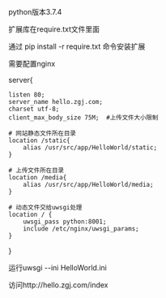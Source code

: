 python版本3.7.4

扩展库在require.txt文件里面

通过 pip install -r require.txt 命令安装扩展

需要配置nginx

server{

    listen 80;
    server_name hello.zgj.com;
    charset utf-8;
    client_max_body_size 75M;  #上传文件大小限制

    # 网站静态文件所在目录
    location /static{
        alias /usr/src/app/HelloWorld/static;
    }

    # 上传文件所在目录
    location /media{
        alias /usr/src/app/HelloWorld/media;
    }

    # 动态文件交给uwsgi处理
    location / {
        uwsgi_pass python:8001;
        include /etc/nginx/uwsgi_params;
    }
}

运行uwsgi --ini HelloWorld.ini

访问http://hello.zgj.com/index